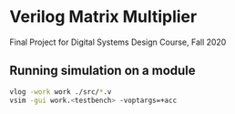 # Verilog Matrix Multiplier
Final Project for Digital Systems Design Course, Fall 2020

## Running simulation on a module

```Bash
vlog -work work ./src/*.v
vsim -gui work.<testbench> -voptargs=+acc
```
